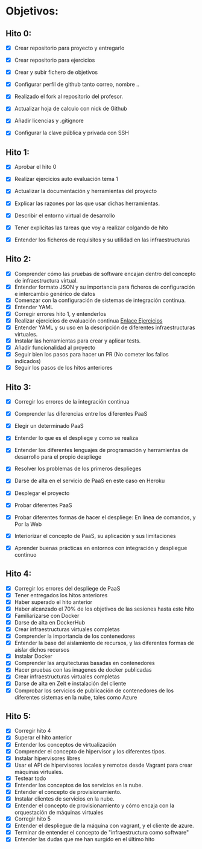 ﻿
# Objetivos:

## Hito 0:

- [x] Crear repositorio para proyecto y entregarlo
- [x] Crear repositorio para ejercicios
- [x] Crear y subir fichero de objetivos
- [x] Configurar perfil de github tanto correo, nombre ..
- [x] Realizado el fork al repositorio del profesor.
- [x] Actualizar hoja de calculo con nick de Github
- [x] Añadir licencias y .gitignore
- [x] Configurar la clave pública y privada con SSH


## Hito 1:

- [x] Aprobar el hito 0
- [x] Realizar ejercicios auto evaluación tema 1
- [x] Actualizar la documentación y herramientas del proyecto
- [x] Explicar las razones por las que usar dichas herramientas.
- [x] Describir el entorno virtual de desarrollo
- [x] Tener explicitas las tareas que voy a realizar colgando de hito
- [x] Entender los ficheros de requisitos y su utilidad en las infraestructuras


## Hito 2:

- [x] Comprender cómo las pruebas de software encajan dentro del concepto de infraestructura virtual.
- [x] Entender formato JSON y su importancia para ficheros de configuración e intercambio genérico de datos
- [x] Comenzar con la configuración de sistemas de integración continua.
- [x] Entender YAML
- [x] Corregir errores hito 1, y entenderlos
- [x] Realizar ejercicios de evaluación continua [Enlace Ejercicios](https://github.com/natalia2911/EjerciciosIV-1819)
- [x] Entender YAML  y su uso en la descripción de diferentes infraestructuras virtuales.
- [x] Instalar las herramientas para crear y aplicar tests.
- [x] Añadir funcionalidad al proyecto
- [x] Seguir bien los pasos para hacer un PR (No cometer los fallos indicados)
- [x] Seguir los pasos de los hitos anteriores

## Hito 3:

 - [x] Corregir los errores de la integración continua
 - [x] Comprender las diferencias entre los diferentes PaaS
 - [x] Elegir un determinado PaaS
 - [x] Entender lo que es el despliege y como se realiza
 - [x] Entender los diferentes lenguajes de programación  y herramientas de desarrollo para el propio despliege
 - [x] Resolver los problemas de los primeros desplieges
 - [x] Darse de alta en el servicio de PaaS en este caso en Heroku
 - [x] Desplegar el proyecto
 - [x] Probar diferentes PaaS
 - [x] Probar diferentes formas de hacer el despliege: En linea de comandos, y Por la Web
 - [x] Interiorizar el concepto de PaaS, su aplicación y sus limitaciones
 - [x] Aprender buenas prácticas en entornos con integración y despliegue continuo


## Hito 4:

 - [x] Corregir los errores del despliege de PaaS
 - [x] Tener entregados los hitos anteriores
 - [x] Haber superado el hito anterior
 - [x] Haber alcanzado el 70% de los objetivos de las sesiones hasta este hito
 - [x] Familiarizarse con Docker
 - [x] Darse de alta en DockerHub
 - [x] Crear infraestructuras virtuales completas
 - [x] Comprender la importancia de los contenedores
 - [x] Entender la base del aislamiento de recursos, y las diferentes formas de aislar dichos recursos
 - [x] Instalar Docker
 - [x] Comprender las arquitecturas basadas en contenedores
 - [x] Hacer pruebas con las imagenes de docker publicadas
 - [x] Crear infraestructuras virtuales completas
 - [x] Darse de alta en Zeit e instalación del cliente
 - [x] Comprobar los servicios de publicación de contenedores de los diferentes sistemas en la nube, tales como Azure

## Hito 5:

- [x] Corregir hito 4
- [x] Superar el hito anterior
- [x] Entender los conceptos de virtualización
- [x] Comprender el concepto de hipervisor y los diferentes tipos.
- [x] Instalar hipervisores libres
- [x] Usar el API de hipervisores locales y remotos desde Vagrant para crear máquinas virtuales.
- [x] Testear todo
- [x] Entender los conceptos de los servicios en la nube.
- [x] Entender el concepto de provisionamiento.
- [x] Instalar clientes de servicios en la nube.
- [x] Entender el concepto de provisionamiento y cómo encaja con la orquestación de máquinas virtuales
- [x] Corregir hito 5
- [x] Entender el despliegue de la máquina con vagrant, y el cliente de azure.
- [x] Terminar de entender el concepto de "infraestructura como software"
- [x] Entender las dudas que me han surgido en el último hito
